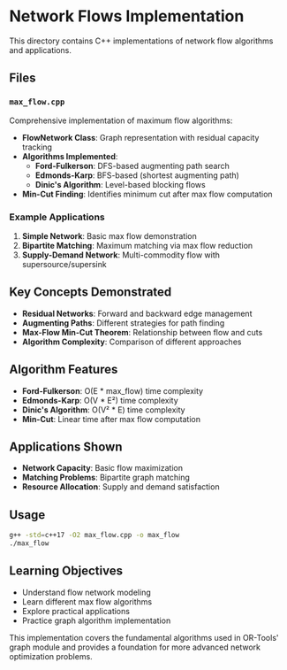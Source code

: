 # Network Flows Implementation

This directory contains C++ implementations of network flow algorithms and applications.

## Files

### `max_flow.cpp`
Comprehensive implementation of maximum flow algorithms:

- **FlowNetwork Class**: Graph representation with residual capacity tracking
- **Algorithms Implemented**:
  - **Ford-Fulkerson**: DFS-based augmenting path search
  - **Edmonds-Karp**: BFS-based (shortest augmenting path)
  - **Dinic's Algorithm**: Level-based blocking flows
- **Min-Cut Finding**: Identifies minimum cut after max flow computation

### Example Applications

1. **Simple Network**: Basic max flow demonstration
2. **Bipartite Matching**: Maximum matching via max flow reduction
3. **Supply-Demand Network**: Multi-commodity flow with supersource/supersink

## Key Concepts Demonstrated

- **Residual Networks**: Forward and backward edge management
- **Augmenting Paths**: Different strategies for path finding
- **Max-Flow Min-Cut Theorem**: Relationship between flow and cuts
- **Algorithm Complexity**: Comparison of different approaches

## Algorithm Features

- **Ford-Fulkerson**: O(E * max_flow) time complexity
- **Edmonds-Karp**: O(V * E²) time complexity  
- **Dinic's Algorithm**: O(V² * E) time complexity
- **Min-Cut**: Linear time after max flow computation

## Applications Shown

- **Network Capacity**: Basic flow maximization
- **Matching Problems**: Bipartite graph matching
- **Resource Allocation**: Supply and demand satisfaction

## Usage

```bash
g++ -std=c++17 -O2 max_flow.cpp -o max_flow
./max_flow
```

## Learning Objectives

- Understand flow network modeling
- Learn different max flow algorithms
- Explore practical applications
- Practice graph algorithm implementation

This implementation covers the fundamental algorithms used in OR-Tools' graph module and provides a foundation for more advanced network optimization problems.
